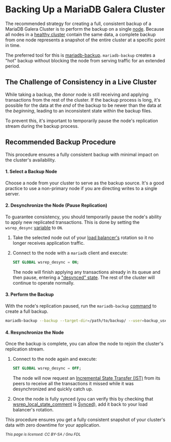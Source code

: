 # Backing Up a MariaDB Galera Cluster

The recommended strategy for creating a full, consistent backup of a MariaDB Galera Cluster is to perform the backup on a single [node](../../high-availability/monitoring-mariadb-galera-cluster.md#checking-individual-node-status). Because all nodes in a [healthy cluster](../../high-availability/understanding-quorum-monitoring-and-recovery.md) contain the same data, a complete backup from one node represents a snapshot of the entire cluster at a specific point in time.

The preferred tool for this is [mariadb-backup](https://app.gitbook.com/s/SsmexDFPv2xG2OTyO5yV/server-usage/backup-and-restore/mariadb-backup/mariadb-backup-overview). `mariadb-backup` creates a "hot" backup without blocking the node from serving traffic for an extended period.

## The Challenge of Consistency in a Live Cluster

While taking a backup, the donor node is still receiving and applying transactions from the rest of the cluster. If the backup process is long, it's possible for the data at the _end_ of the backup to be newer than the data at the _beginning_, leading to an inconsistent state within the backup files.

To prevent this, it's important to temporarily pause the node's replication stream during the backup process.

## Recommended Backup Procedure

This procedure ensures a fully consistent backup with minimal impact on the cluster's availability.

#### 1. Select a Backup Node

Choose a node from your cluster to serve as the backup source. It's a good practice to use a non-primary node if you are directing writes to a single server.

#### 2. Desynchronize the Node (Pause Replication)

To guarantee consistency, you should temporarily pause the node's ability to apply new replicated transactions. This is done by setting the `wsrep_desync` [variable](../../reference/galera-cluster-system-variables.md#wsrep_desync) to `ON`.

1. Take the selected node out of your [load balancer's](../../high-availability/load-balancing/load-balancing-in-mariadb-galera-cluster.md#id-2.-recommended-load-balancer-mariadb-maxscale) rotation so it no longer receives application traffic.
2.  Connect to the node with a `mariadb` client and execute:

    ```sql
    SET GLOBAL wsrep_desync = ON;
    ```

    The node will finish applying any transactions already in its queue and then pause, entering a ["desynced" state](../../high-availability/monitoring-mariadb-galera-cluster.md#understanding-galera-node-states). The rest of the cluster will continue to operate normally.

#### 3. Perform the Backup

With the node's replication paused, run the `mariadb-backup` [command](https://app.gitbook.com/s/SsmexDFPv2xG2OTyO5yV/server-usage/backup-and-restore/mariadb-backup/mariadb-backup-options#list-of-mariadb-backup-options) to create a full backup.

```bash
mariadb-backup --backup --target-dir=/path/to/backup/ --user=backup_user --password=...
```

#### 4. Resynchronize the Node

Once the backup is complete, you can allow the node to rejoin the cluster's replication stream.

1.  Connect to the node again and execute:

    ```sql
    SET GLOBAL wsrep_desync = OFF;
    ```

    The node will now request an [Incremental State Transfer (IST)](../../high-availability/rapid-node-recovery-with-ist-and-the-gcache.md#incremental-state-transfer-ist) from its peers to receive all the transactions it missed while it was desynchronized and quickly catch up.
2. Once the node is fully synced (you can verify this by checking that [wsrep\_local\_state\_comment](../../reference/galera-cluster-status-variables.md#wsrep_local_state_comment) is [Synced](../../high-availability/monitoring-mariadb-galera-cluster.md#understanding-galera-node-states)), add it back to your load balancer's rotation.

This procedure ensures you get a fully consistent snapshot of your cluster's data with zero downtime for your application.

<sub>_This page is licensed: CC BY-SA / Gnu FDL_</sub>
